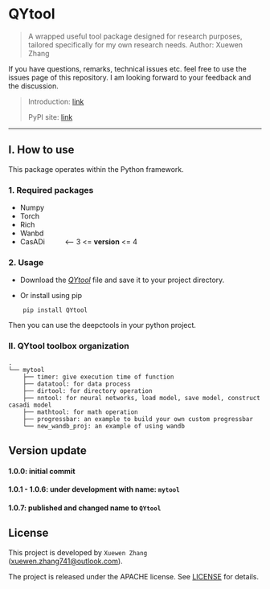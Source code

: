 # QYtool

> A wrapped useful tool package designed for research purposes, tailored specifically for my own research needs.
> Author: Xuewen Zhang

If you have questions, remarks, technical issues etc. feel free to use the issues page of this repository. I am looking forward to your feedback and the discussion.

> Introduction: [link]()
> 
> PyPI site: [link]()

---


## I. How to use

This package operates within the Python framework.

### 1. Required packages

- Numpy
- Torch
- Rich
- Wanbd
- CasADi &emsp; &emsp;     <-- 3 <= __version__ <= 4


### 2. Usage

- Download the [*QYtool*](./src/) file and save it to your project directory.

- Or install using pip

```
    pip install QYtool
```
Then you can use the deepctools in your python project.


### II. QYtool toolbox organization
```
. 
└── mytool
    ├── timer: give execution time of function 
    ├── datatool: for data process
    ├── dirtool: for directory operation
    ├── nntool: for neural networks, load model, save model, construct casadi model  
    ├── mathtool: for math operation
    ├── progressbar: an example to build your own custom progressbar
    └── new_wandb_proj: an example of using wandb
```

## Version update

#### **1.0.0**: initial commit

#### 1.0.1 - 1.0.6: under development with name: `mytool`

#### 1.0.7: published and changed name to `QYtool`


## License

This project is developed by `Xuewen Zhang` (xuewen.zhang741@outlook.com).

The project is released under the APACHE license. See [LICENSE](LICENSE) for details.